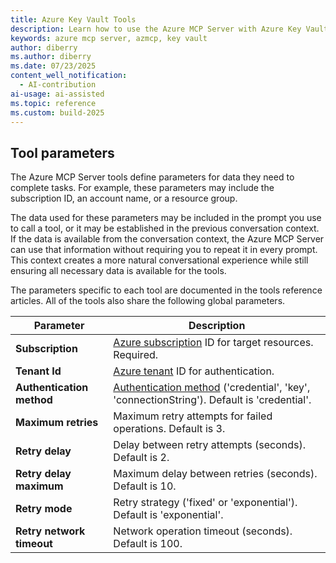 ```yaml
---
title: Azure Key Vault Tools 
description: Learn how to use the Azure MCP Server with Azure Key Vault keys.
keywords: azure mcp server, azmcp, key vault
author: diberry
ms.author: diberry
ms.date: 07/23/2025
content_well_notification: 
  - AI-contribution
ai-usage: ai-assisted
ms.topic: reference
ms.custom: build-2025
--- 
```

## Tool parameters

The Azure MCP Server tools define parameters for data they need to complete tasks. For example, these parameters may include the subscription ID, an account name, or a resource group.

The data used for these parameters may be included in the prompt you use to call a tool, or it may be established in the previous conversation context. If the data is available from the conversation context, the Azure MCP Server can use that information without requiring you to repeat it in every prompt. This context creates a more natural conversational experience while still ensuring all necessary data is available for the tools.

The parameters specific to each tool are documented in the tools reference articles. All of the tools also share the following global parameters.

| Parameter       | Description       |
|-----------------|-------------------|
| **Subscription** | [Azure subscription](/azure/cloud-adoption-framework/ready/azure-best-practices/initial-subscriptions) ID for target resources. Required. |
| **Tenant Id** | [Azure tenant](/azure/cloud-adoption-framework/ready/landing-zone/design-area/azure-ad-define) ID for authentication.  |
| **Authentication method** | [Authentication method](/entra/identity/authentication/concept-authentication-methods)     ('credential', 'key', 'connectionString'). Default is 'credential'. |
| **Maximum retries** | Maximum retry attempts for failed operations. Default is 3. |
| **Retry delay** | Delay between retry attempts (seconds). Default is 2. |
| **Retry delay maximum** | Maximum delay between retries (seconds). Default is 10. |
| **Retry mode** | Retry strategy ('fixed' or 'exponential'). Default is 'exponential'. |
| **Retry network timeout** | Network operation timeout (seconds). Default is 100. |
